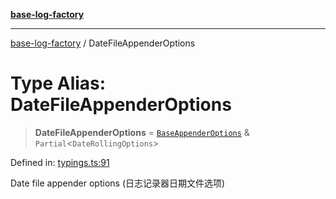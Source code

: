 [**base-log-factory**](../index.md)

***

[base-log-factory](../index.md) / DateFileAppenderOptions

# Type Alias: DateFileAppenderOptions

> **DateFileAppenderOptions** = [`BaseAppenderOptions`](BaseAppenderOptions.md) & `Partial`\<`DateRollingOptions`\>

Defined in: [typings.ts:91](https://github.com/fengxinming/log-base/blob/a5fb852e6e988415aefb3bad08caae82eaa58e63/src/typings.ts#L91)

Date file appender options (日志记录器日期文件选项)
